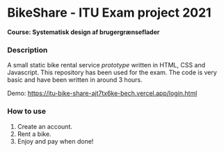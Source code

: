 # BikeShare - ITU Exam project 2021
**Course: Systematisk design af brugergrænseflader**

### Description
A small static bike rental service *prototype* written in HTML, CSS and Javascript. This repository has been used for the exam.
The code is very basic and have been written in around 3 hours.

Demo: https://itu-bike-share-ajt7tx6ke-bech.vercel.app/login.html


### How to use
1. Create an account.
2. Rent a bike.
3. Enjoy and pay when done!

